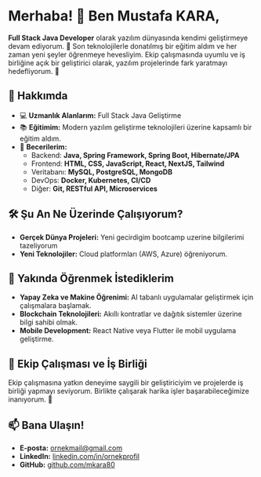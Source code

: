 # Merhaba! 👋 Ben Mustafa KARA,

 **Full Stack Java Developer** olarak yazılım dünyasında kendimi geliştirmeye devam ediyorum. 🌟 Son teknolojilerle donatılmış bir eğitim aldım ve her zaman yeni şeyler öğrenmeye hevesliyim. Ekip çalışmasında uyumlu ve iş birliğine açık bir geliştirici olarak, yazılım projelerinde fark yaratmayı hedefliyorum. 🚀

## 🌟 Hakkımda
- 💻 **Uzmanlık Alanlarım:** Full Stack Java Geliştirme  
- 📚 **Eğitimim:** Modern yazılım geliştirme teknolojileri üzerine kapsamlı bir eğitim aldım.  
- 🌟 **Becerilerim:** 
  - Backend: **Java, Spring Framework, Spring Boot, Hibernate/JPA**  
  - Frontend: **HTML, CSS, JavaScript, React, NextJS, Tailwind**  
  - Veritabanı: **MySQL, PostgreSQL, MongoDB**  
  - DevOps: **Docker, Kubernetes, CI/CD**  
  - Diğer: **Git, RESTful API, Microservices**  

## 🛠️ Şu An Ne Üzerinde Çalışıyorum?
- **Gerçek Dünya Projeleri:** Yeni gecirdigim bootcamp uzerine bilgilerimi tazeliyorum  
- **Yeni Teknolojiler:** Cloud platformları (AWS, Azure) öğreniyorum.  

## 🌱 Yakında Öğrenmek İstediklerim
- **Yapay Zeka ve Makine Öğrenimi:** AI tabanlı uygulamalar geliştirmek için çalışmalara başlamak.  
- **Blockchain Teknolojileri:** Akıllı kontratlar ve dağıtık sistemler üzerine bilgi sahibi olmak.  
- **Mobile Development:** React Native veya Flutter ile mobil uygulama geliştirme.  

## 🤝 Ekip Çalışması ve İş Birliği
Ekip çalışmasına yatkın  deneyime saygili bir geliştiriciyim ve projelerde iş birliği yapmayı seviyorum. Birlikte çalışarak harika işler başarabileceğimize inanıyorum. 🌟

## 📫 Bana Ulaşın!
- **E-posta:** [ornekmail@gmail.com](mailto:mustfakaraguz@gmail.com)  
- **LinkedIn:** [linkedin.com/in/ornekprofil](https://www.linkedin.com/in/mustafa-kara-5275b6200/overlay/contact-info/)
- **GitHub:** [github.com/mkara80](https://github.com/mkara80)  


